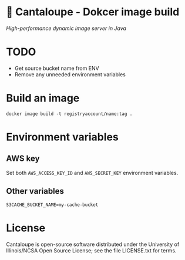 
# 🍈 Cantaloupe - Dokcer image build

*High-performance dynamic image server in Java*

# TODO
* Get source bucket name from ENV
* Remove any unneeded environment variables

# Build an image

```
docker image build -t registryaccount/name:tag .
```

# Environment variables

## AWS key

Set both `AWS_ACCESS_KEY_ID` and `AWS_SECRET_KEY` environment variables.

## Other variables

```
S3CACHE_BUCKET_NAME=my-cache-bucket
```

# License

Cantaloupe is open-source software distributed under the University of
Illinois/NCSA Open Source License; see the file LICENSE.txt for terms.
